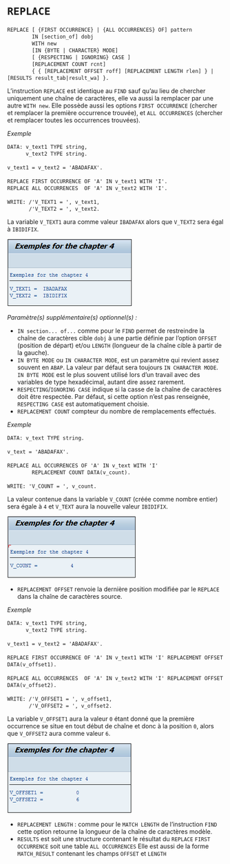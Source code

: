 # **`REPLACE`**

```JS
REPLACE [ {FIRST OCCURRENCE} | {ALL OCCURRENCES} OF] pattern
        IN [section_of] dobj
        WITH new
        [IN {BYTE | CHARACTER} MODE]
        [ {RESPECTING | IGNORING} CASE ]
        [REPLACEMENT COUNT rcnt]
        { { [REPLACEMENT OFFSET roff] [REPLACEMENT LENGTH rlen] } | [RESULTS result_tab|result_wa] }.
```

L’instruction `REPLACE` est identique au `FIND` sauf qu’au lieu de chercher uniquement une chaîne de caractères, elle va aussi la remplacer par une autre `WITH new`. Elle possède aussi les options `FIRST OCCURRENCE` (chercher et remplacer la première occurrence trouvée), et `ALL OCCURRENCES` (chercher et remplacer toutes les occurrences trouvées).

_Exemple_

```JS
DATA: v_text1 TYPE string,
      v_text2 TYPE string.

v_text1 = v_text2 = 'ABADAFAX'.

REPLACE FIRST OCCURRENCE OF 'A' IN v_text1 WITH 'I'.
REPLACE ALL OCCURRENCES  OF 'A' IN v_text2 WITH 'I'.

WRITE: /'V_TEXT1 = ', v_text1,
       /'V_TEXT2 = ', v_text2.
```

La variable `V_TEXT1` aura comme valeur `IBADAFAX` alors que `V_TEXT2` sera égal à `IBIDIFIX`.

![](../00_Ressources/01_08_01.png)

_Paramètre(s) supplémentaire(s) optionnel(s) :_

- `IN section... of...` comme pour le `FIND` permet de restreindre la chaîne de caractères cible `dobj` à une partie définie par l’option `OFFSET` (position de départ) et/ou `LENGTH` (longueur de la chaîne cible à partir de la gauche).
- `IN BYTE MODE` ou `IN CHARACTER MODE`, est un paramètre qui revient assez souvent en `ABAP`. La valeur par défaut sera toujours `IN CHARACTER MODE`. `IN BYTE MODE` est le plus souvent utilisé lors d’un travail avec des variables de type hexadécimal, autant dire assez rarement.
- `RESPECTING`/`IGNORING CASE` indique si la casse de la chaîne de caractères doit être respectée. Par défaut, si cette option n’est pas renseignée, `RESPECTING CASE` est automatiquement choisie.
- `REPLACEMENT COUNT` compteur du nombre de remplacements effectués.

_Exemple_

```JS
DATA: v_text TYPE string.

v_text = 'ABADAFAX'.

REPLACE ALL OCCURRENCES OF 'A' IN v_text WITH 'I'
        REPLACEMENT COUNT DATA(v_count).

WRITE: 'V_COUNT = ', v_count.
```

La valeur contenue dans la variable `V_COUNT` (créée comme nombre entier) sera égale à `4` et `V_TEXT` aura la nouvelle valeur `IBIDIFIX`.

![](../00_Ressources/01_08_02.png)

- `REPLACEMENT OFFSET` renvoie la dernière position modifiée par le `REPLACE` dans la chaîne de caractères source.

_Exemple_

```JS
DATA: v_text1 TYPE string,
      v_text2 TYPE string.

v_text1 = v_text2 = 'ABADAFAX'.

REPLACE FIRST OCCURRENCE OF 'A' IN v_text1 WITH 'I' REPLACEMENT OFFSET
DATA(v_offset1).

REPLACE ALL OCCURRENCES  OF 'A' IN v_text2 WITH 'I' REPLACEMENT OFFSET
DATA(v_offset2).

WRITE: /'V_OFFSET1 = ', v_offset1,
       /'V_OFFSET2 = ', v_offset2.
```

La variable `V_OFFSET1` aura la valeur `0` étant donné que la première occurrence se situe en tout début de chaîne et donc à la position `0`, alors que `V_OFFSET2` aura comme valeur `6`.

![](../00_Ressources/01_08_03.png)

- `REPLACEMENT LENGTH` : comme pour le `MATCH LENGTH` de l’instruction `FIND` cette option retourne la longueur de la chaîne de caractères modèle.
- `RESULTS` est soit une structure contenant le résultat du `REPLACE` `FIRST OCCURRENCE` soit une table `ALL OCCURRENCES` Elle est aussi de la forme `MATCH_RESULT` contenant les champs `OFFSET` et `LENGTH`
